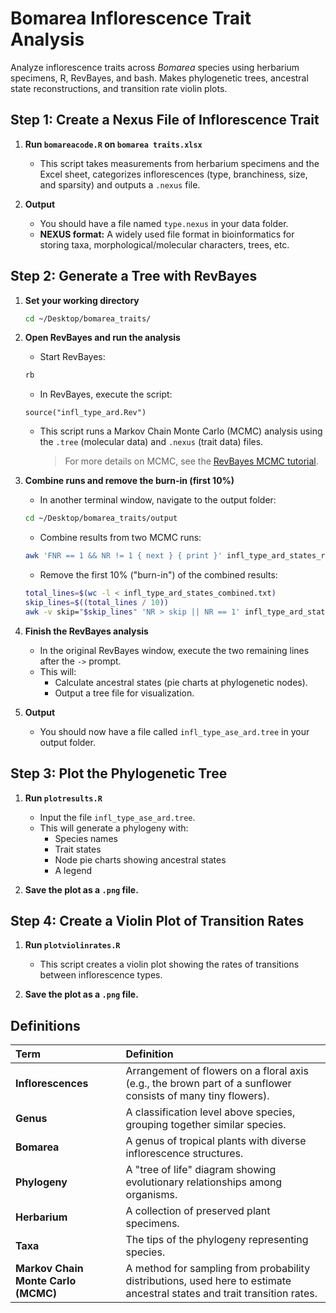 # Bomarea Inflorescence Trait Analysis

Analyze inflorescence traits across *Bomarea* species using herbarium specimens, R, RevBayes, and bash. Makes phylogenetic trees, ancestral state reconstructions, and transition rate violin plots.


## Step 1: Create a Nexus File of Inflorescence Trait

1. **Run `bomareacode.R` on `bomarea traits.xlsx`**
    - This script takes measurements from herbarium specimens and the Excel sheet, categorizes inflorescences (type, branchiness, size, and sparsity) and outputs a `.nexus` file.

2. **Output**
    - You should have a file named `type.nexus` in your data folder.
    - **NEXUS format:** A widely used file format in bioinformatics for storing taxa, morphological/molecular characters, trees, etc.


## Step 2: Generate a Tree with RevBayes

1. **Set your working directory**

    ```bash
    cd ~/Desktop/bomarea_traits/
    ```

2. **Open RevBayes and run the analysis**

    - Start RevBayes:

    ```bash
    rb
    ```

    - In RevBayes, execute the script:

    ```rev
    source("infl_type_ard.Rev")
    ```

    - This script runs a Markov Chain Monte Carlo (MCMC) analysis using the `.tree` (molecular data) and `.nexus` (trait data) files.  
      > For more details on MCMC, see the [RevBayes MCMC tutorial](https://revbayes.github.io/tutorials/mcmc/archery.html).

3. **Combine runs and remove the burn-in (first 10%)**

    - In another terminal window, navigate to the output folder:

    ```bash
    cd ~/Desktop/bomarea_traits/output
    ```

    - Combine results from two MCMC runs:

    ```bash
    awk 'FNR == 1 && NR != 1 { next } { print }' infl_type_ard_states_run_1.txt infl_type_ard_states_run_2.txt > infl_type_ard_states_combined.txt
    ```

    - Remove the first 10% ("burn-in") of the combined results:

    ```bash
    total_lines=$(wc -l < infl_type_ard_states_combined.txt)
    skip_lines=$((total_lines / 10))
    awk -v skip="$skip_lines" 'NR > skip || NR == 1' infl_type_ard_states_combined.txt > infl_type_ard_states_combined_trimmed.txt
    ```

4. **Finish the RevBayes analysis**

    - In the original RevBayes window, execute the two remaining lines after the `->` prompt.
    - This will:
      - Calculate ancestral states (pie charts at phylogenetic nodes).
      - Output a tree file for visualization.

5. **Output**

    - You should now have a file called `infl_type_ase_ard.tree` in your output folder.


## Step 3: Plot the Phylogenetic Tree

1. **Run `plotresults.R`**

    - Input the file `infl_type_ase_ard.tree`.
    - This will generate a phylogeny with:
      - Species names
      - Trait states
      - Node pie charts showing ancestral states
      - A legend

2. **Save the plot as a `.png` file.**


## Step 4: Create a Violin Plot of Transition Rates

1. **Run `plotviolinrates.R`**

    - This script creates a violin plot showing the rates of transitions between inflorescence types.

2. **Save the plot as a `.png` file.**


## Definitions

| Term | Definition |
| :--- | :--- |
| **Inflorescences** | Arrangement of flowers on a floral axis (e.g., the brown part of a sunflower consists of many tiny flowers). |
| **Genus** | A classification level above species, grouping together similar species. |
| **Bomarea** | A genus of tropical plants with diverse inflorescence structures. |
| **Phylogeny** | A "tree of life" diagram showing evolutionary relationships among organisms. |
| **Herbarium** | A collection of preserved plant specimens. |
| **Taxa** | The tips of the phylogeny representing species. |
| **Markov Chain Monte Carlo (MCMC)** | A method for sampling from probability distributions, used here to estimate ancestral states and trait transition rates. |
